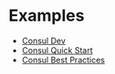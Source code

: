 # Examples

- [Consul Dev](https://github.com/hashicorp/consul-guides/tree/f-initial-commit/provision/dev/terraform-aws)
- [Consul Quick Start](https://github.com/hashicorp/consul-guides/tree/f-initial-commit/provision/quick-start/terraform-aws)
- [Consul Best Practices](https://github.com/hashicorp/consul-guides/tree/f-initial-commit/provision/best-practices/terraform-aws)
